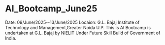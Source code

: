 # AI_Bootcamp_June25
Date: 09/June/2025--13/June/2025
Locaion: G.L. Bajaj Institute of Technology and Management,Greater Noida U.P.
This is AI Bootcamp is undertaken at G.L. Bajaj by NIELIT Under Future Skill Build of Government of India.
